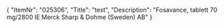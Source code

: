{
  "ItemNr": "025306",
  "Title": "test",
  "Description": "Fosavance, tablett 70 mg/2800 IE Merck Sharp & Dohme (Sweden) AB"
}